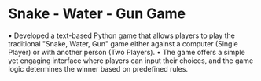 # Snake - Water - Gun Game
•	Developed a text-based Python game that allows players to play the traditional "Snake, Water, Gun" game either against a computer (Single Player) or with another person (Two Players).
•	The game offers a simple yet engaging interface where players can input their choices, and the game logic determines the winner based on predefined rules.
